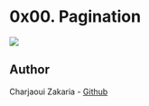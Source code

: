 # 0x00. Pagination

<img src="https://miro.medium.com/v2/resize:fit:945/0*vusxhJZ-OeCk7dT7.png">

## Author

Charjaoui Zakaria - [Github](https://github.com/Zakry27)
